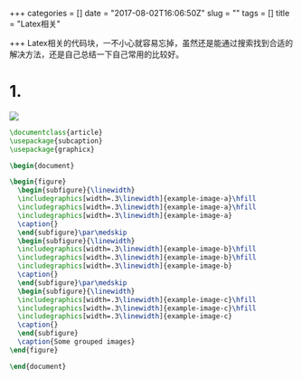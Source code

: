 +++
categories = []
date = "2017-08-02T16:06:50Z"
slug = ""
tags = []
title = "Latex相关"

+++
Latex相关的代码块，一不小心就容易忘掉，虽然还是能通过搜索找到合适的解决方法，还是自己总结一下自己常用的比较好。

# 1. 
![](/uploads/2017/08/02/K7prR.png)

```latex
\documentclass{article}
\usepackage{subcaption}
\usepackage{graphicx}

\begin{document}

\begin{figure}
  \begin{subfigure}{\linewidth}
  \includegraphics[width=.3\linewidth]{example-image-a}\hfill
  \includegraphics[width=.3\linewidth]{example-image-a}\hfill
  \includegraphics[width=.3\linewidth]{example-image-a}
  \caption{}
  \end{subfigure}\par\medskip
  \begin{subfigure}{\linewidth}
  \includegraphics[width=.3\linewidth]{example-image-b}\hfill
  \includegraphics[width=.3\linewidth]{example-image-b}\hfill
  \includegraphics[width=.3\linewidth]{example-image-b}
  \caption{}
  \end{subfigure}\par\medskip
  \begin{subfigure}{\linewidth}
  \includegraphics[width=.3\linewidth]{example-image-c}\hfill
  \includegraphics[width=.3\linewidth]{example-image-c}\hfill
  \includegraphics[width=.3\linewidth]{example-image-c}
  \caption{}
  \end{subfigure}
  \caption{Some grouped images}
\end{figure}

\end{document}

```